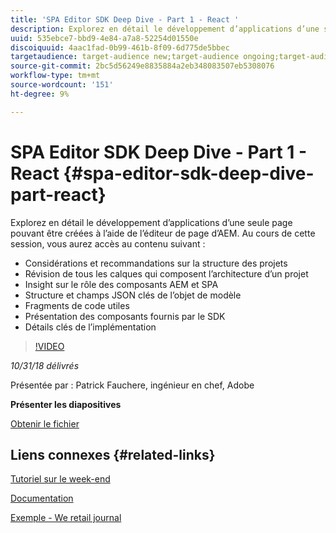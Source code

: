 ```yaml
---
title: 'SPA Editor SDK Deep Dive - Part 1 - React '
description: Explorez en détail le développement d’applications d’une seule page pouvant être créées à l’aide de l’éditeur de page d’AEM.
uuid: 535ebce7-bbd9-4e84-a7a8-52254d01550e
discoiquuid: 4aac1fad-0b99-461b-8f09-6d775de5bbec
targetaudience: target-audience new;target-audience ongoing;target-audience upgrader
source-git-commit: 2bc5d56249e8835884a2eb348083507eb5308076
workflow-type: tm+mt
source-wordcount: '151'
ht-degree: 9%

---
```



# SPA Editor SDK Deep Dive - Part 1 - React {#spa-editor-sdk-deep-dive-part-react}

Explorez en détail le développement d’applications d’une seule page pouvant être créées à l’aide de l’éditeur de page d’AEM. Au cours de cette session, vous aurez accès au contenu suivant :

* Considérations et recommandations sur la structure des projets
* Révision de tous les calques qui composent l’architecture d’un projet
* Insight sur le rôle des composants AEM et SPA
* Structure et champs JSON clés de l’objet de modèle
* Fragments de code utiles
* Présentation des composants fournis par le SDK
* Détails clés de l’implémentation

>[!VIDEO](https://video.tv.adobe.com/v/25194/?quality=9)

*10/31/18 délivrés*

Présentée par : Patrick Fauchere, ingénieur en chef, Adobe

**Présenter les diapositives**

[Obtenir le fichier](assets/aem-gems-spa-editordeepdive-react-10312018.pdf)

## Liens connexes {#related-links}

[Tutoriel sur le week-end](https://experienceleague.adobe.com/docs/experience-manager-learn/getting-started-wknd-tutorial-develop/overview.html?lang=fr)

[Documentation](https://helpx.adobe.com/experience-manager/6-4/sites/developing/using/spa-overview.html)

[Exemple - We retail journal](https://github.com/adobe/aem-sample-we-retail-journal)

<!--
[Get back to the Overview](https://helpx.adobe.com/experience-manager/kt/eseminars/gems/aem-index.html)
-->
